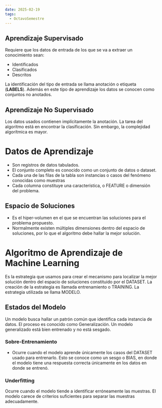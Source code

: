 ```yaml
---
date: 2025-02-19
tags:
  - OctavoSemestre
---
```



## Aprendizaje Supervisado
Requiere que los datos de entrada de los que se va a extraer un conocimiento sean:
- Identificados
- Clasificados
- Descritos

La identificación del tipo de entrada se llama anotación o etiqueta (**LABELS**). Además en este tipo de aprendizaje los datos se conocen como conjuntos no anotados.

## Aprendizaje No Supervisado
Los datos usados contienen implícitamente la anotación. La tarea del algoritmo está en encontrar la clasificación. Sin embargo, la complejidad algorítmica es mayor.

# Datos de Aprendizaje
- Son registros de datos tabulados.
- El conjunto completo es conocido como un conjunto de datos o dataset.
- Cada una de las filas de la tabla son instancias o casos del fenómeno conocidas como muestras
- Cada columna constituye una característica, o FEATURE o dimensión del problema.

## Espacio de Soluciones
- Es el hiper-volumen en el que se encuentran las soluciones para el problema propuesto.
- Normalmente existen múltiples dimensiones dentro del espacio de soluciones, por lo que el algoritmo debe hallar la mejor solución.

# Algoritmo de Aprendizaje de Machine Learning
Es la estrategia que usamos para crear el mecanismo para localizar la mejor solución dentro del espacio de soluciones constituido por el DATASET.  La creación de la estrategia es llamada entrenamiento o TRAINING. La estrategia utilizada se llama MODELO.

## Estados del Modelo
Un modelo busca hallar un patrón común que identifica cada instancia de datos. El proceso es conocido como Generalización. Un modelo generalizado está bien entrenado y no está sesgado.

### Sobre-Entrenamiento
- Ocurre cuando el modelo aprende únicamente los casos del DATASET usado para entrenarlo. Esto se conoce como un sesgo o BIAS, en donde el modelo tiene una respuesta correcta únicamente en los datos en donde se entrenó.
### Underfitting
Ocurre cuando el modelo tiende a identificar erróneamente las muestras. El modelo carece de criterios suficientes para separar las muestras adecuadamente.